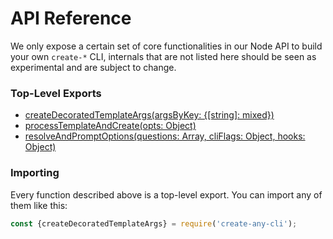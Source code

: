 # API Reference

We only expose a certain set of core functionalities in our Node API to build your own `create-*` CLI, internals that are not listed here should be seen as experimental and are subject to change.

### Top-Level Exports

* [createDecoratedTemplateArgs(argsByKey: {[string]: mixed})](createDecoratedTemplateArgs.md)
* [processTemplateAndCreate(opts: Object)](processTemplateAndCreate.md)
* [resolveAndPromptOptions(questions: Array, cliFlags: Object, hooks: Object)](resolveAndPromptOptions.md)

### Importing

Every function described above is a top-level export. You can import any of them like this:

```js
const {createDecoratedTemplateArgs} = require('create-any-cli');
```
